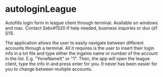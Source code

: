 # autologinLeague
Autofills login form in league client through terminal. Available on windows and mac. Contact Sebx#1520 if help needed, business inquiries or duo (d1 S11).

The application allows the user to easily navigate between different accounts through a terminal. All it requires is the user to insert their login info in a txt
file and type either the ingame name or number of the account in the list. E.g. "YoneNameIt" or "1". Then, the app will open the league client, type the info in
and press enter for you. It never has been easier for you to change between multiple accounts.

